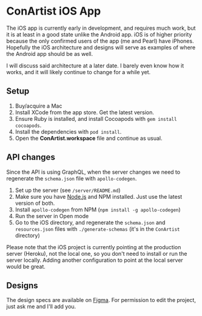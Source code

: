 # ConArtist iOS App

The iOS app is currently early in development, and requires much work, but it is at least in a good
state unlike the Android app. iOS is of higher priority because the only confirmed users of the app
(me and Pearl) have iPhones. Hopefully the iOS architecture and designs will serve as examples of
where the Android app should be as well.

I will discuss said architecture at a later date. I barely even know how it works, and it will
likely continue to change for a while yet.

## Setup

1.  Buy/acquire a Mac
2.  Install XCode from the app store. Get the latest version.
3.  Ensure Ruby is installed, and install Cocoapods with `gem install cocoapods`.
4.  Install the dependencies with `pod install`.
5.  Open the __ConArtist.workspace__ file and continue as usual.

## API changes

Since the API is using GraphQL, when the server changes we need to regenerate the `schema.json` file
with `apollo-codegen`.

1.  Set up the server (see `/server/README.md`)
2.  Make sure you have [Node.js](https://nodejs.org/en/) and NPM installed. Just use the latest
    version of both.
3.  Install `apollo-codegen` from NPM (`npm install -g apollo-codegen`)
4.  Run the server in Open mode
5.  Go to the iOS directory, and regenerate the `schema.json` and `resources.json` files with
    `./generate-schemas` (it's in the `ConArtist` directory)

Please note that the iOS project is currently pointing at the production server (Heroku), not the
local one, so you don't need to install or run the server locally. Adding another configuration to
point at the local server would be great.

## Designs

The design specs are available on [Figma][]. For permission to edit the project, just ask me and
I'll add you.

[Figma]: (https://www.figma.com/file/gARds2JGbWtGTY8PJBO5NEJf/ConArtist-iOS)
